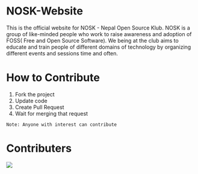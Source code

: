 # NOSK-Website
This is the official website for NOSK - Nepal Open Source Klub. NOSK is a group of like-minded people who work to raise awareness and adoption of 
FOSS( Free and Open Source Software). We being at the club aims to educate and train people of different domains of technology  by organizing different 
events and sessions time and often.


# How to Contribute
1. Fork the project
2. Update code
3. Create Pull Request
4. Wait for merging that request

`Note: Anyone with interest can contribute`

# Contributers
<a href="https://github.com/noskofficial/NOSK-Website/graphs/contributors">
  <img src="https://contrib.rocks/image?repo=noskofficial/NOSK-Website" />
</a>
